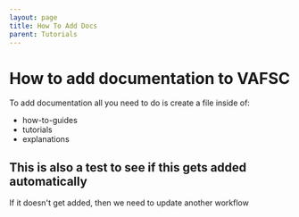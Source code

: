 ```yaml
---
layout: page
title: How To Add Docs
parent: Tutorials
---
```


# How to add documentation to VAFSC

To add documentation all you need to do is create a file inside of:

- how-to-guides
- tutorials
- explanations

## This is also a test to see if this gets added automatically

If it doesn't get added, then we need to update another workflow
